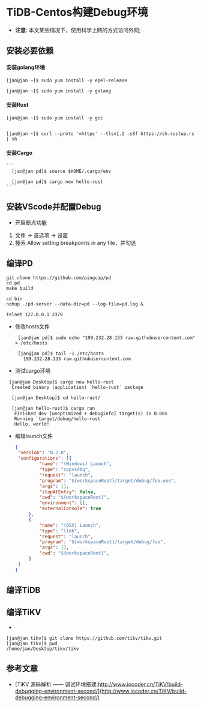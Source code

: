 # TiDB-Centos构建Debug环境

 - **注意**: 本文某些情况下，使用科学上网的方式访问外网;

## 安装必要依赖

#### 安装golang环境
```
[jan@jan ~]$ sudo yum install -y epel-release
 
[jan@jan ~]$ sudo yum install -y golang
```


#### 安装Rust
```
[jan@jan ~]$ sudo yum install -y gcc


[jan@jan ~]$ curl --proto '=https' --tlsv1.2 -sSf https://sh.rustup.rs | sh

```


#### 安装Cargo
    ```
      [jan@jan pd]$ source $HOME/.cargo/env

      [jan@jan pd]$ cargo new hello-rust
    ```

## 安装VScode并配置Debug

 - 开启断点功能   
  1. 文件 -> 首选项 -> 设置  
  2. 搜索 Allow setting breakpoints in any file，并勾选  



## 编译PD


```
git clone https://github.com/pingcap/pd
cd pd
make build

cd bin
nohup ./pd-server --data-dir=pd --log-file=pd.log &

telnet 127.0.0.1 2379
```

 - 修改hosts文件
   ```
    [jan@jan pd]$ sudo echo "199.232.28.133 raw.githubusercontent.com" > /etc/hosts

    [jan@jan pd]$ tail -1 /etc/hosts
      199.232.28.133 raw.githubusercontent.com
   ``` 
  - 测试cargo环境
   ```
    [jan@jan Desktop]$ cargo new hello-rust
     Created binary (application) `hello-rust` package

     [jan@jan Desktop]$ cd hello-rust/

     [jan@jan hello-rust]$ cargo run
      Finished dev [unoptimized + debuginfo] target(s) in 0.00s
      Running `target/debug/hello-rust`
      Hello, world!
   ```
- 编辑launch文件
   ```json
   {
   	"version": "0.2.0",
   	"configurations": [{
   			"name": "(Windows) Launch",
   			"type": "cppvsdbg",
   			"request": "launch",
   			"program": "${workspaceRoot}/target/debug/foo.exe",
   			"args": [],
   			"stopAtEntry": false,
   			"cwd": "${workspaceRoot}",
   			"environment": [],
   			"externalConsole": true
   		},
   		{
   			"name": "(OSX) Launch",
   			"type": "lldb",
   			"request": "launch",
   			"program": "${workspaceRoot}/target/debug/foo",
   			"args": [],
   			"cwd": "${workspaceRoot}",
   		}
   	]
   }
   ```

## 编译TiDB

## 编译TiKV

 - 
 ```
[jan@jan tikv]$ git clone https://github.com/tikv/tikv.git
[jan@jan tikv]$ pwd
/home/jan/Desktop/tikv/tikv

 ```









## 参考文章
 - [TiKV 源码解析 —— 调试环境搭建:http://www.iocoder.cn/TiKV/build-debugging-environment-second/](http://www.iocoder.cn/TiKV/build-debugging-environment-second/)  



